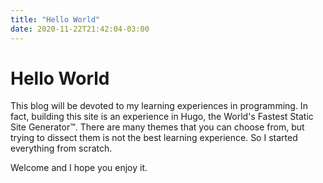 ```yaml
---
title: "Hello World"
date: 2020-11-22T21:42:04-03:00
---
```

# Hello World

This blog will be devoted to my learning experiences in programming. In fact, building this site is an experience in Hugo, the World's Fastest Static Site Generator™. There are many themes that you can choose from, but trying to dissect them is not the best learning experience. So I started everything from scratch. 

Welcome and I hope you enjoy it.